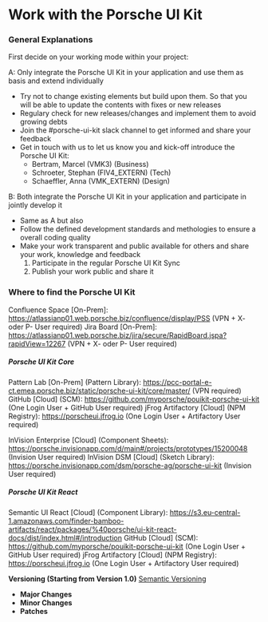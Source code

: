 # Work with the Porsche UI Kit  

### General Explanations

First decide on your working mode within your project:

A: Only integrate the Porsche UI Kit in your application and use them as basis and extend individually

* Try not to change existing elements but build upon them. So that you will be able to update the contents with fixes or new releases
* Regulary check for new releases/changes and implement them to avoid growing debts
* Join the #porsche-ui-kit slack channel to get informed and share your feedback
* Get in touch with us to let us know you and kick-off introduce the Porsche UI Kit:
  * Bertram, Marcel (VMK3) (Business)
  * Schroeter, Stephan (FIV4_EXTERN) (Tech)
  * Schaeffler, Anna (VMK_EXTERN) (Design)

B: Both integrate the Porsche UI Kit in your application and participate in jointly develop it
* Same as A but also
* Follow the defined development standards and methologies to ensure a overall coding quality
* Make your work transparent and public available for others and share your work, knowledge and feedback
  1. Participate in the regular Porsche UI Kit Sync
  2. Publish your work public and share it

### Where to find the Porsche UI Kit
Confluence Space [On-Prem]: https://atlassianp01.web.porsche.biz/confluence/display/PSS (VPN + X- oder P- User required)
Jira Board [On-Prem]: https://atlassianp01.web.porsche.biz/jira/secure/RapidBoard.jspa?rapidView=12267 (VPN + X- oder P- User required)

##### Porsche UI Kit Core
Pattern Lab [On-Prem] (Pattern Library): https://pcc-portal-e-ct.emea.porsche.biz/static/porsche-ui-kit/core/master/ (VPN required)
GitHub [Cloud] (SCM): https://github.com/myporsche/pouikit-porsche-ui-kit (One Login User + GitHub User required)
jFrog Artifactory [Cloud] (NPM Registry): https://porscheui.jfrog.io (One Login User + Artifactory User required)

InVision Enterprise [Cloud] (Component Sheets): https://porsche.invisionapp.com/d/main#/projects/prototypes/15200048 (Invision User required)
InVision DSM [Cloud] (Sketch Library): https://porsche.invisionapp.com/dsm/porsche-ag/porsche-ui-kit (Invision User required)

##### Porsche UI Kit React
Semantic UI React [Cloud] (Component Library): https://s3.eu-central-1.amazonaws.com/finder-bamboo-artifacts/react/packages/%40porsche/ui-kit-react-docs/dist/index.html#/introduction
GitHub [Cloud] (SCM): https://github.com/myporsche/pouikit-porsche-ui-kit (One Login User + GitHub User required)
jFrog Artifactory [Cloud] (NPM Registry): https://porscheui.jfrog.io (One Login User + Artifactory User required)

__Versioning (Starting from Version 1.0)__
[Semantic Versioning](https://semver.org/)

* __Major Changes__
* __Minor Changes__
* __Patches__
